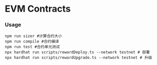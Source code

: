 # EVM Contracts

### Usage

```shell
npm run sizer #计算合约大小
npm run compile #合约编译
npm run test #合约单元测试
npx hardhat run scripts/rewardDeploy.ts --network testnet # 部署
npx hardhat run scripts/rewardUpgrade.ts --network testnet # 升级
```
